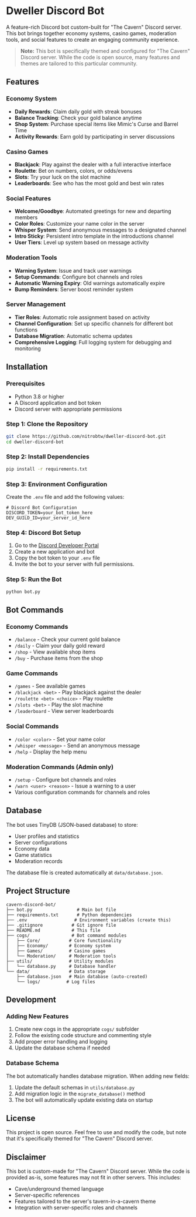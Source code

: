 # Dweller Discord Bot

A feature-rich Discord bot custom-built for "The Cavern" Discord server. This bot brings together economy systems, casino games, moderation tools, and social features to create an engaging community experience.

> **Note:** This bot is specifically themed and configured for "The Cavern" Discord server. While the code is open source, many features and themes are tailored to this particular community.

## Features

### Economy System
- **Daily Rewards**: Claim daily gold with streak bonuses
- **Balance Tracking**: Check your gold balance anytime
- **Shop System**: Purchase special items like Mimic's Curse and Barrel Time
- **Activity Rewards**: Earn gold by participating in server discussions

### Casino Games
- **Blackjack**: Play against the dealer with a full interactive interface
- **Roulette**: Bet on numbers, colors, or odds/evens
- **Slots**: Try your luck on the slot machine
- **Leaderboards**: See who has the most gold and best win rates

### Social Features
- **Welcome/Goodbye**: Automated greetings for new and departing members
- **Color Roles**: Customize your name color in the server
- **Whisper System**: Send anonymous messages to a designated channel
- **Intro Sticky**: Persistent intro template in the introductions channel
- **User Tiers**: Level up system based on message activity

### Moderation Tools
- **Warning System**: Issue and track user warnings
- **Setup Commands**: Configure bot channels and roles
- **Automatic Warning Expiry**: Old warnings automatically expire
- **Bump Reminders**: Server boost reminder system

### Server Management
- **Tier Roles**: Automatic role assignment based on activity
- **Channel Configuration**: Set up specific channels for different bot functions
- **Database Migration**: Automatic schema updates
- **Comprehensive Logging**: Full logging system for debugging and monitoring

## Installation

### Prerequisites
- Python 3.8 or higher
- A Discord application and bot token
- Discord server with appropriate permissions

### Step 1: Clone the Repository
```bash
git clone https://github.com/nitrobtw/dweller-discord-bot.git
cd dweller-discord-bot
```

### Step 2: Install Dependencies
```bash
pip install -r requirements.txt
```

### Step 3: Environment Configuration
Create the `.env` file and add the following values:
   ```env
   # Discord Bot Configuration
   DISCORD_TOKEN=your_bot_token_here
   DEV_GUILD_ID=your_server_id_here
   ```

### Step 4: Discord Bot Setup
1. Go to the [Discord Developer Portal](https://discord.com/developers/applications)
2. Create a new application and bot
3. Copy the bot token to your `.env` file
4. Invite the bot to your server with full permissions.

### Step 5: Run the Bot
```bash
python bot.py
```

## Bot Commands

### Economy Commands
- `/balance` - Check your current gold balance
- `/daily` - Claim your daily gold reward
- `/shop` - View available shop items
- `/buy` - Purchase items from the shop

### Game Commands
- `/games` - See available games
- `/blackjack <bet>` - Play blackjack against the dealer
- `/roulette <bet> <choice>` - Play roulette
- `/slots <bet>` - Play the slot machine
- `/leaderboard` - View server leaderboards

### Social Commands
- `/color <color>` - Set your name color
- `/whisper <message>` - Send an anonymous message
- `/help` - Display the help menu

### Moderation Commands (Admin only)
- `/setup` - Configure bot channels and roles
- `/warn <user> <reason>` - Issue a warning to a user
- Various configuration commands for channels and roles

## Database

The bot uses TinyDB (JSON-based database) to store:
- User profiles and statistics
- Server configurations
- Economy data
- Game statistics
- Moderation records

The database file is created automatically at `data/database.json`.

## Project Structure

```
cavern-discord-bot/
├── bot.py                 # Main bot file
├── requirements.txt       # Python dependencies
├── .env                  # Environment variables (create this)
├── .gitignore           # Git ignore file
├── README.md            # This file
├── cogs/                # Bot command modules
│   ├── Core/           # Core functionality
│   ├── Economy/        # Economy system
│   ├── Games/          # Casino games
│   └── Moderation/     # Moderation tools
├── utils/              # Utility modules
│   └── database.py     # Database handler
└── data/               # Data storage
    ├── database.json   # Main database (auto-created)
    └── logs/          # Log files
```

## Development

### Adding New Features
1. Create new cogs in the appropriate `cogs/` subfolder
2. Follow the existing code structure and commenting style
3. Add proper error handling and logging
4. Update the database schema if needed

### Database Schema
The bot automatically handles database migration. When adding new fields:
1. Update the default schemas in `utils/database.py`
2. Add migration logic in the `migrate_database()` method
3. The bot will automatically update existing data on startup

## License

This project is open source. Feel free to use and modify the code, but note that it's specifically themed for "The Cavern" Discord server.

## Disclaimer
This bot is custom-made for "The Cavern" Discord server. While the code is provided as-is, some features may not fit in other servers. This includes:
- Cave/underground themed language
- Server-specific references
- Features tailored to the server's tavern-in-a-cavern theme
- Integration with server-specific roles and channels
